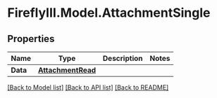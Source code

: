 # FireflyIII.Model.AttachmentSingle

## Properties

Name | Type | Description | Notes
------------ | ------------- | ------------- | -------------
**Data** | [**AttachmentRead**](AttachmentRead.md) |  | 

[[Back to Model list]](../README.md#documentation-for-models) [[Back to API list]](../README.md#documentation-for-api-endpoints) [[Back to README]](../README.md)

